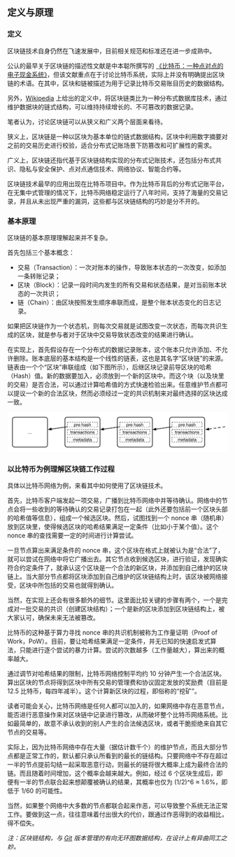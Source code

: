 ## 定义与原理

### 定义

区块链技术自身仍然在飞速发展中，目前相关规范和标准还在进一步成熟中。

公认的最早关于区块链的描述性文献是中本聪所撰写的 [《比特币：一种点对点的电子现金系统》](https://bitcoin.org/bitcoin.pdf)，但该文献重点在于讨论比特币系统，实际上并没有明确提出区块链的术语。在其中，区块和链被描述为用于记录比特币交易账目历史的数据结构。

另外，[Wikipedia](https://en.wikipedia.org/wiki/Blockchain) 上给出的定义中，将区块链类比为一种分布式数据库技术，通过维护数据块的链式结构，可以维持持续增长的、不可篡改的数据记录。

笔者认为，讨论区块链可以从狭义和广义两个层面来看待。

狭义上，区块链是一种以区块为基本单位的链式数据结构，区块中利用数字摘要对之前的交易历史进行校验，适合分布式记账场景下防篡改和可扩展性的需求。

广义上，区块链还指代基于区块链结构实现的分布式记账技术，还包括分布式共识、隐私与安全保护、点对点通信技术、网络协议、智能合约等。

区块链技术最早的应用出现在比特币项目中。作为比特币背后的分布式记账平台，在无集中式管理的情况下，比特币网络稳定运行了八年时间，支持了海量的交易记录，并且从未出现严重的漏洞，这些都与区块链结构的巧妙是分不开的。

### 基本原理

区块链的基本原理理解起来并不复杂。

首先包括三个基本概念：

* 交易（Transaction）：一次对账本的操作，导致账本状态的一次改变，如添加一条转账记录；
* 区块（Block）：记录一段时间内发生的所有交易和状态结果，是对当前账本状态的一次共识；
* 链（Chain）：由区块按照发生顺序串联而成，是整个账本状态变化的日志记录。

如果把区块链作为一个状态机，则每次交易就是试图改变一次状态，而每次共识生成的区块，就是参与者对于区块中交易导致状态改变的结果进行确认。

在实现上，首先假设存在一个分布式的数据记录账本，这个账本只允许添加、不允许删除。账本底层的基本结构是一个线性的链表，这也是其名字“区块链”的来源。链表由一个个“区块”串联组成（如下图所示），后继区块记录前导区块的哈希（Hash）值。新的数据要加入，必须放到一个新的区块中。而这个块（以及块里的交易）是否合法，可以通过计算哈希值的方式快速检验出来。任意维护节点都可以提议一个新的合法区块，然而必须经过一定的共识机制来对最终选择的区块达成一致。

![区块链结构示例](_images/blockchain_example.png)


### 以比特币为例理解区块链工作过程

具体以比特币网络为例，来看其中如何使用了区块链技术。

首先，比特币客户端发起一项交易，广播到比特币网络中并等待确认。网络中的节点会将一些收到的等待确认的交易记录打包在一起（此外还要包括前一个区块头部的哈希值等信息），组成一个候选区块。然后，试图找到一个 nonce 串（随机串）放到区块里，使得候选区块的哈希结果满足一定条件（比如小于某个值）。这个nonce 串的查找需要一定的时间进行计算尝试。

一旦节点算出来满足条件的 nonce 串，这个区块在格式上就被认为是“合法”了，就可以尝试在网络中将它广播出去。其它节点收到候选区块，进行验证，发现确实符合约定条件了，就承认这个区块是一个合法的新区块，并添加到自己维护的区块链上。当大部分节点都将区块添加到自己维护的区块链结构上时，该区块被网络接受，区块中所包括的交易也就得到确认。

当然，在实现上还会有很多额外的细节。这里面比较关键的步骤有两个，一个是完成对一批交易的共识（创建区块结构）；一个是新的区块添加到区块链结构上，被大家认可，确保未来无法被篡改。

比特币的这种基于算力寻找 nonce 串的共识机制被称为工作量证明（Proof of Work，PoW）。目前，要让哈希结果满足一定条件，并无已知的快速启发式算法，只能进行逐个尝试的暴力计算。尝试的次数越多（工作量越大），算出来的概率越大。

通过调节对哈希结果的限制，比特币网络控制平均约 10 分钟产生一个合法区块。算出区块的节点将得到区块中所有交易的管理费和协议固定发放的奖励费（目前是 12.5 比特币，每四年减半）。这个计算新区块的过程，即俗称的“挖矿”。

读者可能会关心，比特币网络是任何人都可以加入的，如果网络中存在恶意节点，能否进行恶意操作来对区块链中记录进行篡改，从而破坏整个比特币网络系统。比如最简单的，故意不承认收到的别人产生的合法候选区块，或者干脆拒绝来自其它节点的交易等。

实际上，因为比特币网络中存在大量（据估计数千个）的维护节点，而且大部分节点都是正常工作的，默认都只承认所看到的最长的链结构。只要网络中不存在超过一半的节点提前勾结一起采取恶意行动，则最长的链将很大概率上成为最终合法的链。而且随着时间增加，这个概率会越来越大。例如，经过 6 个区块生成后，即便有一半的节点联合起来想颠覆被确认的结果，其概率也仅为 (1/2)^6 ≈ 1.6%，即低于 1/60 的可能性。

当然，如果整个网络中大多数的节点都联合起来作恶，可以导致整个系统无法正常工作。要做到这一点，往往意味着付出很大的代价，跟通过作恶得到的收益相比，得不偿失。

*注：区块链结构，与 [Git](https://git-scm.com) 版本管理的有向无环图数据结构，在设计上有异曲同工之妙。*


